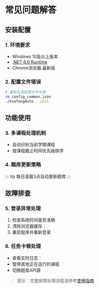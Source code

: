 # 常见问题解答

## 安装配置

### 1. 环境要求
- Windows 10及以上版本
- [.NET 6.0 Runtime](https://dotnet.microsoft.com/)
- Chrome浏览器 最新版

### 2. 配置文件错误
```bash
# 重新生成配置文件步骤
rm config_common.json
./XueTongAuto --init
```

## 功能使用

### 3. 多课程处理机制
- 自动识别当前学期课程
- 按课程截止时间优先级排序

### 4. 题库更新策略
::: tip
每日凌晨3点自动更新题库
:::

## 故障排查

### 5. 登录异常处理
1. 检查系统时间是否准确
2. 清除浏览器缓存：
3. 重启程序并重新登录

### 6. 任务卡顿处理
- 查看实时日志：
- 暂停其他正在运行的课程
- 切换题库API源

> 提示：完整故障处理流程请参考[使用指南](../guide/use-method.md)